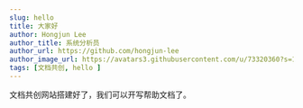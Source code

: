 ```yaml
---
slug: hello
title: 大家好
author: Hongjun Lee
author_title: 系统分析员
author_url: https://github.com/hongjun-lee
author_image_url: https://avatars3.githubusercontent.com/u/73320360?s=120&v=4
tags: [文档共创, hello ]
---
```

文档共创网站搭建好了，我们可以开写帮助文档了。
